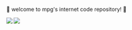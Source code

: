 💎 welcome to mpg's internet code repository! 💎

<a href="https://github.com/anuraghazra/github-readme-stats">
  <img align="left" src="https://github-readme-stats.vercel.app/api?username=hyperchaos&show_icons=true&count_private=false&theme=dark" />
</a>

<a href="https://github.com/anuraghazra/github-readme-stats">
  <img src="https://github-readme-stats.vercel.app/api/top-langs/?username=hyperchaos&layout=compact&theme=dark" />
</a>
